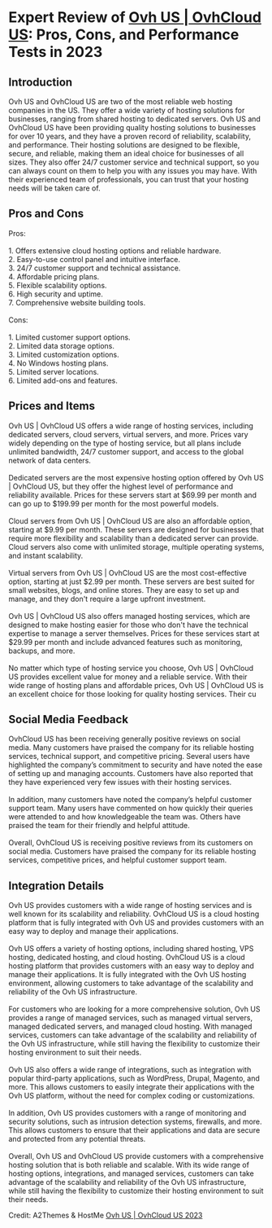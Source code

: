 <h1>Expert Review of <a href="https://a2themes.com/ovh-reviews">Ovh US | OvhCloud US</a>: Pros, Cons, and Performance Tests in 2023</h1>
<h2>Introduction</h2>
Ovh US and OvhCloud US are two of the most reliable web hosting companies in the US. They offer a wide variety of hosting solutions for businesses, ranging from shared hosting to dedicated servers. Ovh US and OvhCloud US have been providing quality hosting solutions to businesses for over 10 years, and they have a proven record of reliability, scalability, and performance. Their hosting solutions are designed to be flexible, secure, and reliable, making them an ideal choice for businesses of all sizes. They also offer 24/7 customer service and technical support, so you can always count on them to help you with any issues you may have. With their experienced team of professionals, you can trust that your hosting needs will be taken care of.
<h2>Pros and Cons</h2>
Pros:<br><br>1. Offers extensive cloud hosting options and reliable hardware.<br>2. Easy-to-use control panel and intuitive interface.<br>3. 24/7 customer support and technical assistance.<br>4. Affordable pricing plans.<br>5. Flexible scalability options.<br>6. High security and uptime.<br>7. Comprehensive website building tools.<br><br>Cons:<br><br>1. Limited customer support options.<br>2. Limited data storage options.<br>3. Limited customization options.<br>4. No Windows hosting plans.<br>5. Limited server locations.<br>6. Limited add-ons and features.
<h2>Prices and Items</h2>
Ovh US | OvhCloud US offers a wide range of hosting services, including dedicated servers, cloud servers, virtual servers, and more. Prices vary widely depending on the type of hosting service, but all plans include unlimited bandwidth, 24/7 customer support, and access to the global network of data centers.<br><br>Dedicated servers are the most expensive hosting option offered by Ovh US | OvhCloud US, but they offer the highest level of performance and reliability available. Prices for these servers start at $69.99 per month and can go up to $199.99 per month for the most powerful models.<br><br>Cloud servers from Ovh US | OvhCloud US are also an affordable option, starting at $9.99 per month. These servers are designed for businesses that require more flexibility and scalability than a dedicated server can provide. Cloud servers also come with unlimited storage, multiple operating systems, and instant scalability.<br><br>Virtual servers from Ovh US | OvhCloud US are the most cost-effective option, starting at just $2.99 per month. These servers are best suited for small websites, blogs, and online stores. They are easy to set up and manage, and they don't require a large upfront investment.<br><br>Ovh US | OvhCloud US also offers managed hosting services, which are designed to make hosting easier for those who don't have the technical expertise to manage a server themselves. Prices for these services start at $29.99 per month and include advanced features such as monitoring, backups, and more.<br><br>No matter which type of hosting service you choose, Ovh US | OvhCloud US provides excellent value for money and a reliable service. With their wide range of hosting plans and affordable prices, Ovh US | OvhCloud US is an excellent choice for those looking for quality hosting services. Their cu
<h2>Social Media Feedback</h2>
OvhCloud US has been receiving generally positive reviews on social media. Many customers have praised the company for its reliable hosting services, technical support, and competitive pricing. Several users have highlighted the company’s commitment to security and have noted the ease of setting up and managing accounts. Customers have also reported that they have experienced very few issues with their hosting services.<br><br>In addition, many customers have noted the company’s helpful customer support team. Many users have commented on how quickly their queries were attended to and how knowledgeable the team was. Others have praised the team for their friendly and helpful attitude.<br><br>Overall, OvhCloud US is receiving positive reviews from its customers on social media. Customers have praised the company for its reliable hosting services, competitive prices, and helpful customer support team.
<h2>Integration Details</h2>
Ovh US provides customers with a wide range of hosting services and is well known for its scalability and reliability. OvhCloud US is a cloud hosting platform that is fully integrated with Ovh US and provides customers with an easy way to deploy and manage their applications.<br><br>Ovh US offers a variety of hosting options, including shared hosting, VPS hosting, dedicated hosting, and cloud hosting. OvhCloud US is a cloud hosting platform that provides customers with an easy way to deploy and manage their applications. It is fully integrated with the Ovh US hosting environment, allowing customers to take advantage of the scalability and reliability of the Ovh US infrastructure.<br><br>For customers who are looking for a more comprehensive solution, Ovh US provides a range of managed services, such as managed virtual servers, managed dedicated servers, and managed cloud hosting. With managed services, customers can take advantage of the scalability and reliability of the Ovh US infrastructure, while still having the flexibility to customize their hosting environment to suit their needs.<br><br>Ovh US also offers a wide range of integrations, such as integration with popular third-party applications, such as WordPress, Drupal, Magento, and more. This allows customers to easily integrate their applications with the Ovh US platform, without the need for complex coding or customizations.<br><br>In addition, Ovh US provides customers with a range of monitoring and security solutions, such as intrusion detection systems, firewalls, and more. This allows customers to ensure that their applications and data are secure and protected from any potential threats.<br><br>Overall, Ovh US and OvhCloud US provide customers with a comprehensive hosting solution that is both reliable and scalable. With its wide range of hosting options, integrations, and managed services, customers can take advantage of the scalability and reliability of the Ovh US infrastructure, while still having the flexibility to customize their hosting environment to suit their needs.
<p>Credit: A2Themes & HostMe <a href="https://a2themes.com/ovh-reviews">Ovh US | OvhCloud US 2023</a></p>